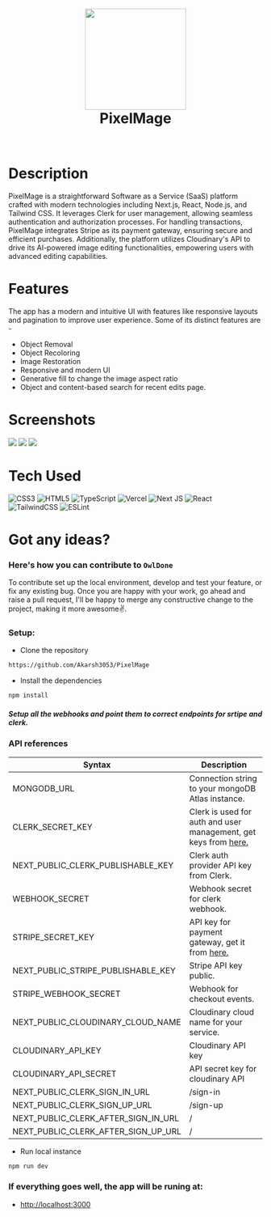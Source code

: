 <div align="center">
      <h1> <img src="https://blogger.googleusercontent.com/img/b/R29vZ2xl/AVvXsEhhUp7hy6gt1_D8JixIm9n7Wxzt9T1xHMZPAeXc_-djtGVKPDsvQbvko5hXJfnTHJsKb1kpGAEi0CRavljhWqRQweeCyFtX5rXMhxLS3r8pZDmkcy_lJxcIT5Fh7mtlQglUZjPdqPM_Q2OhJ-D4h-zCVHATkcEHI1RCRwMb2P22em2zJtR2c6FBgoGfBbs/s16000/logo.png" width="200px"><br/>PixelMage</h1>
     </div>
<p align="center"> <a href="https://www.onlyakarsh.com" target="_blank"><img alt="" src="https://img.shields.io/badge/Website-EA4C89?style=normal&logo=dribbble&logoColor=white" style="vertical-align:center" /></a> <a href="https://twitter.com/only_akarsh" target="_blank"><img alt="" src="https://img.shields.io/badge/Twitter-1DA1F2?style=normal&logo=twitter&logoColor=white" style="vertical-align:center" /></a> <a href="https://www.instagram.com/mayank__arc" target="_blank"><img alt="" src="https://img.shields.io/badge/Instagram-E4405F?style=normal&logo=instagram&logoColor=white" style="vertical-align:center" /></a> <a href="https://www.linkedin.com/in/akarsh3053}" target="_blank"><img alt="" src="https://img.shields.io/badge/LinkedIn-0077B5?style=normal&logo=linkedin&logoColor=white" style="vertical-align:center" /></a> </p>

# Description

PixelMage is a straightforward Software as a Service (SaaS) platform crafted with modern technologies including Next.js, React, Node.js, and Tailwind CSS. It leverages Clerk for user management, allowing seamless authentication and authorization processes. For handling transactions, PixelMage integrates Stripe as its payment gateway, ensuring secure and efficient purchases. Additionally, the platform utilizes Cloudinary's API to drive its AI-powered image editing functionalities, empowering users with advanced editing capabilities.

# Features

The app has a modern and intuitive UI with features like responsive layouts and pagination to improve user experience. Some of its distinct features are -

- Object Removal
- Object Recoloring
- Image Restoration
- Responsive and modern UI
- Generative fill to change the image aspect ratio
- Object and content-based search for recent edits page.

# Screenshots

<img src="https://blogger.googleusercontent.com/img/b/R29vZ2xl/AVvXsEhS6dOS6bE_nGbPADlh0Ozxz8lGH2hoZKoefRO_wFWaFoJEqeHnrDpSPJiqSyoiwiMnbQ2F_WqMgYCwRiqcx-gY_h94F0RIFuRA5pg0kS1vcfskHcK4WCWWhswTqk8NqFmkhnZa0TSjhEUZJmFDsxDrXzbmEyAGtxZw_mNDnS38MW9x38cw32UKlGZqeQ0/s16000/home.png"> <img src="https://blogger.googleusercontent.com/img/b/R29vZ2xl/AVvXsEgRVPlRvxxHLl1HPi-jah6X9lyx0671DohsOhP16c7KUF3N4ffl9fHJ6qDkGcXt4nZYsqHwNAwin3v8gAHBOndazwiKR3FX2IKOtI0kv3sSzNTNQymVT82Gc5rgdnp3HfIBm8gm7wAjU9R56qNDCDEQfuxrBgIdPSKHFQOdv_fgdJHNCVzFN-rAOefI50c/s16000/profile.png"> <img src="https://blogger.googleusercontent.com/img/b/R29vZ2xl/AVvXsEj8gohfpU5VnyB59KCjo3YQ-R0n8AHdPQXJr_bQ3pjRcsUg_UVY3naIWuQB5bH2biJnn2rxumgH_D5wruM8dcMkiKHLZJl3ZTtBYoPYgq8YTZmjsBa16xkgWfKLbw1w0EshACPju6L9ZRpsTWOuWqtKfBnUgXVvWLlXakWi7oI8lxTS_f4ZBIuILV1X6G0/s16000/plans.png">

# Tech Used

![CSS3](https://img.shields.io/badge/css3-%231572B6.svg?style=for-the-badge&logo=css3&logoColor=white) ![HTML5](https://img.shields.io/badge/html5-%23E34F26.svg?style=for-the-badge&logo=html5&logoColor=white) ![TypeScript](https://img.shields.io/badge/typescript-%23007ACC.svg?style=for-the-badge&logo=typescript&logoColor=white) ![Vercel](https://img.shields.io/badge/vercel-%23000000.svg?style=for-the-badge&logo=vercel&logoColor=white) ![Next JS](https://img.shields.io/badge/Next-black?style=for-the-badge&logo=next.js&logoColor=white) ![React](https://img.shields.io/badge/react-%2320232a.svg?style=for-the-badge&logo=react&logoColor=%2361DAFB) ![TailwindCSS](https://img.shields.io/badge/tailwindcss-%2338B2AC.svg?style=for-the-badge&logo=tailwind-css&logoColor=white) ![ESLint](https://img.shields.io/badge/ESLint-4B3263?style=for-the-badge&logo=eslint&logoColor=white)

# Got any ideas?

### Here's how you can contribute to `OwlDone`

To contribute set up the local environment, develop and test your feature, or fix any existing bug. Once you are happy with your work, go ahead and raise a pull request, I'll be happy to merge any constructive change to the project, making it more awesome✌️.

### Setup:

- Clone the repository

```bash
https://github.com/Akarsh3053/PixelMage
```

- Install the dependencies

```bash
npm install
```

##### Setup all the webhooks and point them to correct endpoints for srtipe and clerk.

### API references

| Syntax                              | Description                                                                                                |
| ----------------------------------- | ---------------------------------------------------------------------------------------------------------- |
| MONGODB_URL                         | Connection string to your mongoDB Atlas instance.                                                          |
| CLERK_SECRET_KEY                    | Clerk is used for auth and user management, get keys from <a href="https://dashboard.clerk.com/">here.</a> |
| NEXT_PUBLIC_CLERK_PUBLISHABLE_KEY   | Clerk auth provider API key from Clerk.                                                                    |
| WEBHOOK_SECRET                      | Webhook secret for clerk webhook.                                                                          |
| STRIPE_SECRET_KEY                   | API key for payment gateway, get it from <a href="https://docs.stripe.com/api">here.</a>                   |
| NEXT_PUBLIC_STRIPE_PUBLISHABLE_KEY  | Stripe API key public.                                                                                     |
| STRIPE_WEBHOOK_SECRET               | Webhook for checkout events.                                                                               |
| NEXT_PUBLIC_CLOUDINARY_CLOUD_NAME   | Cloudinary cloud name for your service.                                                                    |
| CLOUDINARY_API_KEY                  | Cloudinary API key                                                                                         |
| CLOUDINARY_API_SECRET               | API secret key for cloudinary API                                                                          |
| NEXT_PUBLIC_CLERK_SIGN_IN_URL       | /sign-in                                                                                                   |
| NEXT_PUBLIC_CLERK_SIGN_UP_URL       | /sign-up                                                                                                   |
| NEXT_PUBLIC_CLERK_AFTER_SIGN_IN_URL | /                                                                                                          |
| NEXT_PUBLIC_CLERK_AFTER_SIGN_UP_URL | /                                                                                                          |

- Run local instance

```bash
npm run dev
```

### If everything goes well, the app will be runing at:

- <a href="http://localhost:3000">http://localhost:3000</a>
